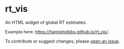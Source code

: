 # rt_vis

An HTML widget of global RT estimates. 

Example here: https://hamishgibbs.github.io/rt_vis/.

To contribute or suggest changes, please [open an issue](https://github.com/hamishgibbs/rt_vis/issues/new).
